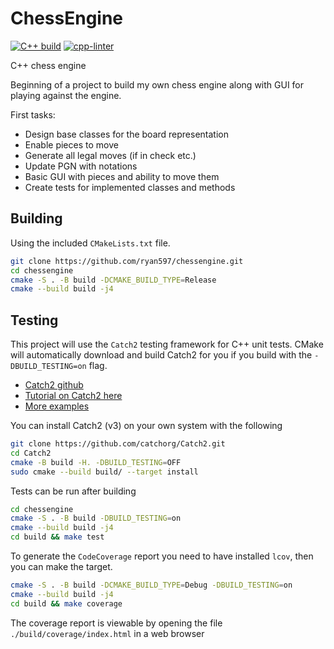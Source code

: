 # ChessEngine

[![C++ build](https://github.com/ryan597/chessengine/actions/workflows/build_and_test.yml/badge.svg)](https://github.com/ryan597/chessengine/actions/workflows/build_and_test.yml)
[![cpp-linter](https://github.com/ryan597/chessengine/actions/workflows/cpp-linter.yml/badge.svg)](https://github.com/ryan597/chessengine/actions/workflows/cpp-linter.yml)

C++ chess engine

Beginning of a project to build my own chess engine along with GUI for playing against the engine.

First tasks:

- Design base classes for the board representation
- Enable pieces to move
- Generate all legal moves (if in check etc.)
- Update PGN with notations
- Basic GUI with pieces and ability to move them
- Create tests for implemented classes and methods

## Building

Using the included `CMakeLists.txt` file.

```bash
git clone https://github.com/ryan597/chessengine.git
cd chessengine
cmake -S . -B build -DCMAKE_BUILD_TYPE=Release
cmake --build build -j4
```

## Testing

This project will use the `Catch2` testing framework for C++ unit tests.
CMake will automatically download and build Catch2 for you if you build with the `-DBUILD_TESTING=on` flag.

- [Catch2 github](https://github.com/catchorg/Catch2/tree/devel)
- [Tutorial on Catch2 here](https://github.com/catchorg/Catch2/blob/devel/docs/tutorial.md#top)
- [More examples](https://github.com/catchorg/Catch2/blob/devel/docs/list-of-examples.md)

You can install Catch2 (v3) on your own system with the following

```bash
git clone https://github.com/catchorg/Catch2.git
cd Catch2
cmake -B build -H. -DBUILD_TESTING=OFF
sudo cmake --build build/ --target install
```

Tests can be run after building

```bash
cd chessengine
cmake -S . -B build -DBUILD_TESTING=on
cmake --build build -j4
cd build && make test
```

To generate the `CodeCoverage` report you need to have installed `lcov`, then you can make the target.

```bash
cmake -S . -B build -DCMAKE_BUILD_TYPE=Debug -DBUILD_TESTING=on
cmake --build build -j4
cd build && make coverage
```

The coverage report is viewable by opening the file `./build/coverage/index.html` in a web browser
